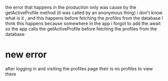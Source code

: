 the error that happens in the production only was cause by the getActiveProfile method (it was called by an anonymous thing)
i don't know what is it , and this happens before fetching the profiles from the database
I think this happens because somewhere in the app i forgot to add the await 
so the app calls the getActiveProfile before fetching the profiles from the database

# new error 
after logging in and visiting the profiles page their is no profiles to view there